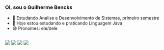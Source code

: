 ### Oi, sou o Guilherme Bencks 

- 🔭 Estudando Analise e Desenvolvimento de Sistemas, primeiro semestre
- 🌱 Hoje estou estudando e praticando Linguagem Java 
- 😄 Pronomes: ele/dele
##
<div> 
  <a href="https://www.youtube.com/channel/UCyt_gPnqsozUUql2ZJbdunA" target="_blank"><img src="https://img.shields.io/badge/YouTube-FF0000?style=for-the-badge&logo=youtube&logoColor=white" target="_blank"></a>
  <a href="https://instagram.com/whoisbencks" target="_blank"><img src="https://img.shields.io/badge/-Instagram-%23E4405F?style=for-the-badge&logo=instagram&logoColor=white" target="_blank"></a>
 	<a href="https://www.twitch.tv/bencks" target="_blank"><img src="https://img.shields.io/badge/Twitch-9146FF?style=for-the-badge&logo=twitch&logoColor=white" target="_blank"></a>
  <a href = "mailto:guibencks@gmail.com"><img src="https://img.shields.io/badge/-Gmail-%23333?style=for-the-badge&logo=gmail&logoColor=white" target="_blank"></a>
  
  
</div>
